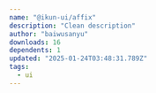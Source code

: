```yaml
---
name: "@ikun-ui/affix"
description: "Clean description"
author: "baiwusanyu"
downloads: 16
dependents: 1
updated: "2025-01-24T03:48:31.789Z"
tags: 
  - ui
---
```

